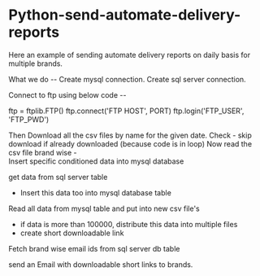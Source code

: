 # Python-send-automate-delivery-reports
Here an example of sending automate delivery reports on daily basis for multiple brands.

What we do --
Create mysql connection.
Create sql server connection.

Connect to ftp using below code -- 

ftp = ftplib.FTP()
ftp.connect('FTP HOST', PORT)
ftp.login('FTP_USER', 'FTP_PWD')

Then Download all the csv files by name for the given date.
 Check - skip download if already downloaded (because code is in loop)
 Now read the csv file brand wise -  
 Insert specific conditioned data into mysql database
 
 get data from sql server table
  - Insert this data too into mysql database table

Read all data from mysql table and put into new csv file's
  - if data is more than 100000, distribute this data into multiple files
  - create short downloadable link 
 
 Fetch brand wise email ids from sql server db table
 
 send an Email with downloadable short links to brands.
